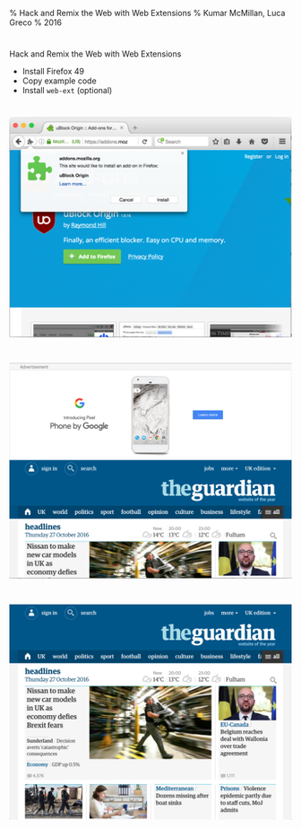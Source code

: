 % Hack and Remix the Web with Web Extensions
% Kumar McMillan, Luca Greco
% 2016

#

Hack and Remix the Web with Web Extensions

* Install Firefox 49
* Copy example code
* Install `web-ext` (optional)

# ![Install add-on](images/install-addon.png)

# ![The guardian with ads](images/guardian-with-ads.png)

# ![The guardian without ads](images/guardian-without-ads.png)
